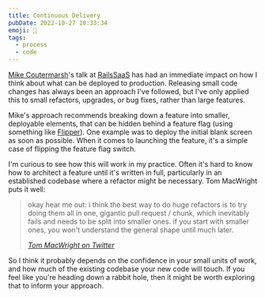 ```yaml
---
title: Continuous Delivery
pubDate: 2022-10-27 10:33:34
emoji: 🔁
tags:
  - process
  - code
---
```


[Mike Coutermarsh](https://m--c.com)'s talk at [RailsSaaS](https://railssaas.com/) has had an immediate impact on how I think about what can be deployed to production. Releasing small code changes has always been an approach I've followed, but I've only applied this to small refactors, upgrades, or bug fixes, rather than large features.

Mike's approach recommends breaking down a feature into smaller, deployable elements, that can be hidden behind a feature flag (using something like [Flipper](https://www.flippercloud.io/)). One example was to deploy the initial blank screen as soon as possible. When it comes to launching the feature, it's a simple case of flipping the feature flag switch.

I'm curious to see how this will work in my practice. Often it's hard to know how to architect a feature until it's written in full, particularly in an established codebase where a refactor might be necessary. Tom MacWright puts it well:

<blockquote>
  <p>okay hear me out: i think the best way to do huge refactors is to try doing them all in one, gigantic pull request / chunk, which inevitably fails and needs to be split into smaller ones. if you start with smaller ones, you won't understand the general shape until much later.</p>
  <cite><a href="https://twitter.com/tmcw/status/1585371685133619201">Tom MacWright on Twitter</a></code>
</blockquote>

So I think it probably depends on the confidence in your small units of work, and how much of the existing codebase your new code will touch. If you feel like you're heading down a rabbit hole, then it might be worth exploring that to inform your approach.
